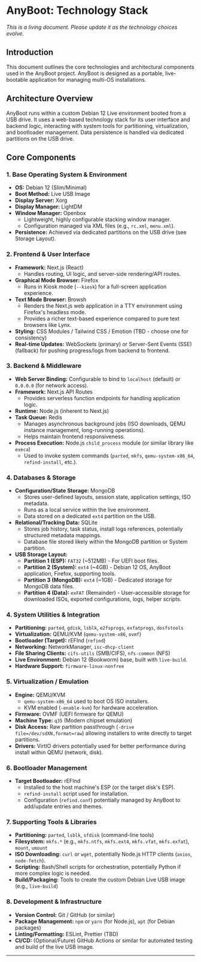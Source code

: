# AnyBoot: Technology Stack

*This is a living document. Please update it as the technology choices evolve.*

## Introduction

This document outlines the core technologies and architectural components used in the AnyBoot project. AnyBoot is designed as a portable, live-bootable application for managing multi-OS installations.

## Architecture Overview

AnyBoot runs within a custom Debian 12 Live environment booted from a USB drive. It uses a web-based technology stack for its user interface and backend logic, interacting with system tools for partitioning, virtualization, and bootloader management. Data persistence is handled via dedicated partitions on the USB drive.

## Core Components

### 1. Base Operating System & Environment

*   **OS:** Debian 12 (Slim/Minimal)
*   **Boot Method:** Live USB Image
*   **Display Server:** Xorg
*   **Display Manager:** LightDM
*   **Window Manager:** Openbox
    *   Lightweight, highly configurable stacking window manager.
    *   Configuration managed via XML files (e.g., `rc.xml`, `menu.xml`).
*   **Persistence:** Achieved via dedicated partitions on the USB drive (see Storage Layout).

### 2. Frontend & User Interface

*   **Framework:** Next.js (React)
    *   Handles routing, UI logic, and server-side rendering/API routes.
*   **Graphical Mode Browser:** Firefox
    *   Runs in Kiosk mode (`--kiosk`) for a full-screen application experience.
*   **Text Mode Browser:** Browsh
    *   Renders the Next.js web application in a TTY environment using Firefox's headless mode.
    *   Provides a richer text-based experience compared to pure text browsers like Lynx.
*   **Styling:** CSS Modules / Tailwind CSS / Emotion (TBD - choose one for consistency)
*   **Real-time Updates:** WebSockets (primary) or Server-Sent Events (SSE) (fallback) for pushing progress/logs from backend to frontend.

### 3. Backend & Middleware

*   **Web Server Binding:** Configurable to bind to `localhost` (default) or `0.0.0.0` (for network access).
*   **Framework:** Next.js API Routes
    *   Provides serverless function endpoints for handling application logic.
*   **Runtime:** Node.js (inherent to Next.js)
*   **Task Queue:** Redis
    *   Manages asynchronous background jobs (ISO downloads, QEMU instance management, long-running operations).
    *   Helps maintain frontend responsiveness.
*   **Process Execution:** Node.js `child_process` module (or similar library like `execa`)
    *   Used to invoke system commands (`parted`, `mkfs`, `qemu-system-x86_64`, `refind-install`, etc.).

### 4. Databases & Storage

*   **Configuration/State Storage:** MongoDB
    *   Stores user-defined layouts, session state, application settings, ISO metadata.
    *   Runs as a local service within the live environment.
    *   Data stored on a dedicated `ext4` partition on the USB.
*   **Relational/Tracking Data:** SQLite
    *   Stores job history, task status, install logs references, potentially structured metadata mappings.
    *   Database file stored likely within the MongoDB partition or System partition.
*   **USB Storage Layout:**
    *   **Partition 1 (ESP):** `FAT32` (~512MB) - For UEFI boot files.
    *   **Partition 2 (System):** `ext4` (~4GB) - Debian 12 OS, AnyBoot application, Firefox, supporting tools.
    *   **Partition 3 (MongoDB):** `ext4` (~1GB) - Dedicated storage for MongoDB data files.
    *   **Partition 4 (Data):** `exFAT` (Remainder) - User-accessible storage for downloaded ISOs, exported configurations, logs, helper scripts.

### 4. System Utilities & Integration

*   **Partitioning:** `parted`, `gdisk`, `lsblk`, `e2fsprogs`, `exfatprogs`, `dosfstools`
*   **Virtualization:** QEMU/KVM (`qemu-system-x86`, `ovmf`)
*   **Bootloader (Target):** rEFInd (`refind`)
*   **Networking:** NetworkManager, `isc-dhcp-client`
*   **File Sharing Clients:** `cifs-utils` (SMB/CIFS), `nfs-common` (NFS)
*   **Live Environment:** Debian 12 (Bookworm) base, built with `live-build`.
*   **Hardware Support:** `firmware-linux-nonfree`

### 5. Virtualization / Emulation

*   **Engine:** QEMU/KVM
    *   `qemu-system-x86_64` used to boot OS ISO installers.
    *   KVM enabled (`-enable-kvm`) for hardware acceleration.
*   **Firmware:** OVMF (UEFI firmware for QEMU)
*   **Machine Type:** `q35` (Modern chipset emulation)
*   **Disk Access:** Raw partition passthrough (`-drive file=/dev/sdXN,format=raw`) allowing installers to write directly to target partitions.
*   **Drivers:** VirtIO drivers potentially used for better performance during install within QEMU (network, disk).

### 6. Bootloader Management

*   **Target Bootloader:** rEFInd
    *   Installed to the host machine's ESP (or the target disk's ESP).
    *   `refind-install` script used for installation.
    *   Configuration (`refind.conf`) potentially managed by AnyBoot to add/update entries and themes.

### 7. Supporting Tools & Libraries

*   **Partitioning:** `parted`, `lsblk`, `sfdisk` (command-line tools)
*   **Filesystem:** `mkfs.*` (e.g., `mkfs.ntfs`, `mkfs.ext4`, `mkfs.vfat`, `mkfs.exfat`), `mount`, `umount`
*   **ISO Downloading:** `curl` or `wget`, potentially Node.js HTTP clients (`axios`, `node-fetch`).
*   **Scripting:** Bash/Shell scripts for orchestration, potentially Python if more complex logic is needed.
*   **Build/Packaging:** Tools to create the custom Debian Live USB image (e.g., `live-build`)

### 8. Development & Infrastructure

*   **Version Control:** Git / GitHub (or similar)
*   **Package Management:** `npm` or `yarn` (for Node.js), `apt` (for Debian packages)
*   **Linting/Formatting:** ESLint, Prettier (TBD)
*   **CI/CD:** (Optional/Future) GitHub Actions or similar for automated testing and build of the live USB image.

---